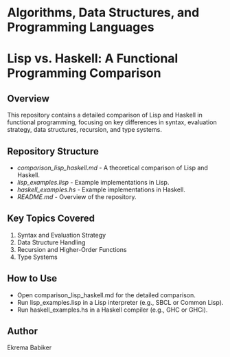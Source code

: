 # Algorithms, Data Structures, and Programming Languages
# Lisp vs. Haskell: A Functional Programming Comparison

## Overview
This repository contains a detailed comparison of Lisp and Haskell in functional programming, focusing on key differences in syntax, evaluation strategy, data structures, recursion, and type systems.

## Repository Structure
- *comparison_lisp_haskell.md* - A theoretical comparison of Lisp and Haskell.
- *lisp_examples.lisp* - Example implementations in Lisp.
- *haskell_examples.hs* - Example implementations in Haskell.
- *README.md* - Overview of the repository.

## Key Topics Covered
1. Syntax and Evaluation Strategy
2. Data Structure Handling
3. Recursion and Higher-Order Functions
4. Type Systems

## How to Use
- Open comparison_lisp_haskell.md for the detailed comparison.
- Run lisp_examples.lisp in a Lisp interpreter (e.g., SBCL or Common Lisp).
- Run haskell_examples.hs in a Haskell compiler (e.g., GHC or GHCi).

## Author
Ekrema Babiker
